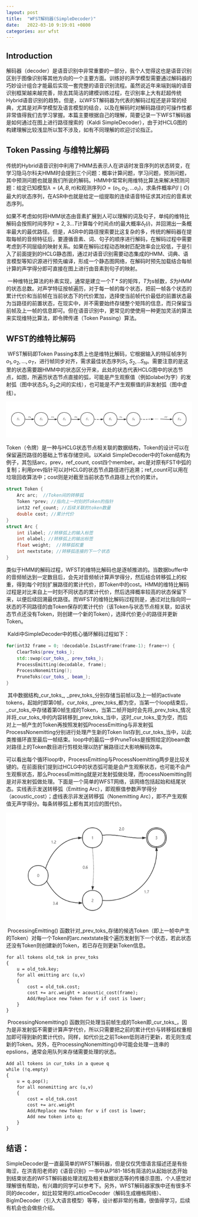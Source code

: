 ```yaml
---
layout: post
title:  "WFST解码器(SimpleDecoder)"
date:   2022-03-10 9:19:01 +0800
categories: asr wfst
---
```


## Introduction	

​	解码器（decoder）是语音识别中非常重要的一部分，我个人觉得这也是语音识别区别于图像识别等其他方向的一个主要方面。训练好的声学模型需要通过解码器的巧妙设计组合才能最后实现一套完整的语音识别流程。虽然说近年来端到端的语音识别框架越来越完善，除去其简洁的建模训练过程，在识别率上大有赶超传统Hybrid语音识别的趋势。但是，以WFST解码器为代表的解码过程还是非常的经典，尤其是对声学模型及语言模型的结合，以及在解码时对解码路径的可操作性都非常值得我们去学习掌握。本篇主要根据自己的理解，简要记录一下WFST解码器是如何通过在图上进行路径搜索的（Kaldi SimpleDecoder），由于对HCLG图的构建理解比较浅显所以暂不涉及，如有不同理解的欢迎讨论指正。

## Token Passing 与维特比解码

​	传统的Hybrid语音识别中利用了HMM去表示人在讲话时发音序列的状态转变，在学习隐马尔科夫HMM时会提到三个问题：概率计算问题，学习问题，预测问题，其中预测问题也就是我们所说的解码。HMM中常常利用维特比算法来解决预测问题：给定已知模型$\lambda=(A,B,\pi)$和观测序列$O=(o_1,o_2,...o_r)$，求条件概率$P(I\mid O)$最大的状态序列，在ASR中也就是给定一组提取的连续语音特征求其对应的音素状态序列。

​	如果不考虑如何将HMM状态由音素扩展到人可以理解的词及句子，单纯的维特比解码会按照时间序列$t=2,3...T$计算每个时间点$t$的最大概率$\delta_t(i)$，并回溯出一条概率最大的最优路径。但是，ASR中的路径搜索要比这复杂的多，传统的解码器在提取每帧的音频特征后，要遵循音素、词、句子的顺序进行解码，在解码过程中需要考虑到不同层级的映射关系。如果在解码过程动态映射匹配效率会比较低，于是引入了前面提到的HCLG静态图，通过对语音识别需要动态集成的HMM、词典、语言模型等知识源进行预先编译，形成一个静态图网络，在解码时预先加载结合每帧计算的声学得分即可直接在图上进行由音素到句子的映射。

​	一种维特比算法的朴素实现，通常是建立一个$T*S$的矩阵，$T$为s帧数，$S$为$HMM$的状态总数。对声学特征按帧遍历，对于每一帧的每个状态，把前一帧各个状态的累计代价和当前帧在当前状态下的代价累加，选择使当前帧代价最低的前置状态最为当路径的前置状态，在现实中，并不需要始终存储整个矩阵的信息，而只保留当前帧及上一帧的信息即可。但在语音识别中，更常见的使使用一种更加灵活的算法来实现维特比算法，即令牌传递（Token Passing）算法。

## WFST的维特比解码

​	WFST解码即Token Passing本质上也是维特比解码，它根据输入的特征帧序列${o_1,o_2,...,o_T}$，进行帧同步对齐，需求最佳状态序列${S_1,S_2,..S_N}$。需要注意的是这里的状态需要跟HMM中的状态区分开来，此处的状态代表HCLG图中的状态节点，如图，所遍历状态节点直接的弧，可能是产生观察值（例如olabel为字）的发射弧（图中状态$S_1,S_2$之间的实线），也可能是不产生观察值的非发射弧（图中虚线）。

<img src="/assets/images/WFST1_1.png" />

​	Token（令牌）是一种与HCLG状态节点相关联的数据结构，Token的设计可以在保留遍历路径的基础上节省存储空间。以Kaldi SimpleDecoder中的Token结构为例子，其包括arc，prev，ref_count, cost四个member。arc是对原有FST中弧的复制；利用prev指针可以对HCLG的状态节点路径进行追溯；ref_count可以用在垃圾回收算法中；cost则是对截至当前状态节点路径上代价的累计。

```c++
struct Token {
	Arc arc;  //Token间的转移弧
	Token *prev; //指向上一时刻的Token的指针
	int32 ref_count; //后续关联的token数量
    double cost; //累计代价
}
struct Arc {
    int ilabel; //转移弧上的输入标签
    int olabel; //转移弧上的输出标签
    float weight;  //转移弧权重
    int nextstate; //转移弧连接的下一个状态
}
```

​	类似于HMM的解码过程，WFST的维特比解码也是逐帧推进的。当数据buffer中的音频帧达到一定数目后，会先对音频帧计算声学得分，然后结合转移弧上的权重，得到每个时刻扩展路径的累计代价，即Token中的cost。HMM的维特比解码过程是对比来自上一时刻不同状态的累计代价，然后选择概率较高的状态保留下来，以便后续回溯最优路径。而WFST的维特比解码过程则是，通过对比指向同一状态的不同路径的由Token保存的累计代价（该Token与状态节点相关联，如该状态节点还没有Token，则创建一个新的Token），选择代价更小的路径并更新Token。

​	Kaldi中SimpleDecoder中的核心循环解码过程如下：

```c++
for(int32 frame = 0; !decodable.IsLastFrame(frame-1); frame++) {
  	ClearToks(prev_toks_);
  	std::swap(cur_toks_, prev_toks_);
  	ProcessEmitting(decodable, frame);
  	ProcessNonemitting();
  	PruneToks(cur_toks_, beam_);
}
```

​	其中数据结构_cur_toks_, _prev_toks_分别存储当前帧以及上一帧的activate tokens，起始时即第0帧，_cur_toks_, _prev_toks_都为空，当第一个loop结束后，_cur_toks_中存储着第0帧生成的Token，当第二帧开始时会先将_prev_toks_情况并将_cur_toks_中的内容转移到_prev_toks_当中，这时_cur_toks_变为空，而后对上一帧产生的Token再按照发射弧ProcessEmitting与非发射弧ProcessNonemitting分别进行处理产生新的Token list存到_cur_toks_当中，以此类推循环直至最后一帧结束。loop中的最后一步PruneToks是按照给定的beam数对路径上的Token数目进行剪枝处理以防扩展路径过大影响解码效率。

​	可以看出每个循环loop中，ProcessEmitting与ProcessNoemitting两步是比较关键的。在前面我们提到过HCLG中的状态弧可能是会产生观察状态，也可能不会产生观察状态，那么ProcessEmitting就是对发射弧做处理，而rocessNoemitting则是对非发射弧做处理。下面是一个简单的WFST网络，该网络包括起始和结尾状态。实线表示发送转移弧（Emitting Arc），即观察值参数声学得分（acoustic_cost）；虚线表示非发送转移弧（Nonemitting Arc），即不产生观察值无声学得分。每条转移弧上都有其对应的图代价。

<img src="/assets/images/WFST1_2.png"/>

​	ProcessingEmitting() 函数针对_prev_toks_存储的候选Token（即上一帧中产生的Token）对每一个Token的arc.nextstate挨个遍历发射到下一个状态，若此状态还没有Token则创建新的Token，若已存在则更新Token信息。

```shell
for all tokens old_tok in prev_toks 
{
	u = old_tok.key;
	for all emitting arc (u,v)
	{
		cost = old_tok.cost;
		cost += arc.weight + acoustic_cost(frame);
		Add/Replace new Token for v if cost is lower;
	}
}
```

​	ProcessingNonemitting() 函数则只处理当前帧生成的Token即_cur_toks_，因为是非发射弧不需要计算声学代价，所以只需要把之前的累计代价与转移弧权重相加即可得到新的累计代价。同样，如代价比之前Token低则进行更新，若无则生成新的Token。另外，在ProcessingNonemitting()中可能会处理一连串的epslions，通常会用队列来存储需要处理的状态。

```shell
Add all tokens in cur_toks in a queue q
while (!q.empty) 
{
	u = q.pop();
	for all nonemitting arc (u,v)
	{
		cost = old_tok.cost
		cost += arc.weight
		Add/Replace new Token for v if cost is lower;
		Add new token into q;
	}
}
```

## 结语：

​	SimpleDecoder是一直最简单的WFST解码器，但是仅仅凭借语言描述还是有些晦涩，在洪青阳老师的《语音识别》一书中从P181-185有简洁的从起始状态开始到结束状态的WFST解码器处理流程及相关数据状态等的传播示意图，个人感觉对理解很有帮助，有兴趣的同学可以参考下。另外，WFST解码器家族中还有很多不同的decoder，如比较常用的LatticeDecoder（解码生成栅格网络）、BiglmDecoder（引入大语言模型）等等，设计都非常的有趣，很值得学习，后续有机会也会做些介绍。
